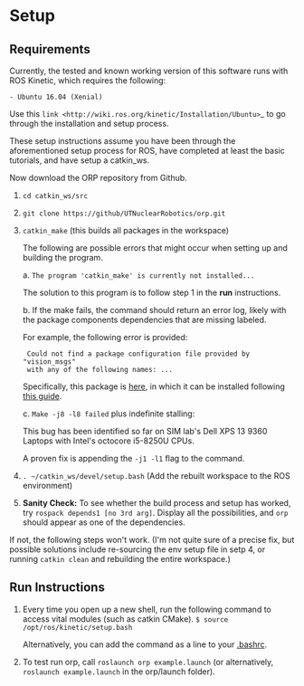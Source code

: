 
# Setup

Requirements
------------
Currently, the tested and known working version of this software runs with
ROS Kinetic, which requires the following:

    - Ubuntu 16.04 (Xenial)

Use this `link <http://wiki.ros.org/kinetic/Installation/Ubuntu>`_ to go through
the installation and setup process.

These setup instructions assume you have been through the aforementioned setup
process for ROS, have completed at least the basic tutorials, and have setup a
catkin_ws.

Now download the ORP repository from Github.

1. ``cd catkin_ws/src``

2. ``git clone https://github/UTNuclearRobotics/orp.git``

3. ``catkin_make`` (this builds all packages in the workspace)

    The following are possible errors that might occur when setting up and building the program.

    a.  ``The program 'catkin_make' is currently not installed...``

    The solution to this program is to follow step 1 in the **run** instructions.

    b.  If the make fails, the command should return an error log, likely with the package components dependencies that are missing labeled.

    For example, the following error is provided:

        Could not find a package configuration file provided by "vision_msgs"
        with any of the following names: ...

    Specifically, this package is [here](https://github.com/Kukanani/vision_msgs.git), in which it can be installed following [this guide](https://answers.ros.org/question/252478/how-to-build-a-package-from-source-on-ubuntu-mate-1604-lts-and-ros-kinetic/?answer=252502#post-id-252502).

    c. ``Make -j8 -l8 failed`` plus indefinite stalling:

    This bug has been identified so far on SIM lab's Dell XPS 13 9360 Laptops with Intel's octocore i5-8250U CPUs.

    A proven fix is appending the ``-j1 -l1`` flag to the command.

4. ``. ~/catkin_ws/devel/setup.bash`` (Add the rebuilt workspace to the ROS environment)

5. **Sanity Check:** To see whether the build process and setup has worked, try ``rospack depends1 [no 3rd arg]``. Display all the possibilities, and ``orp`` should appear as one of the dependencies.

If not, the following steps won't work. (I'm not quite sure of a precise fix, but possible solutions include re-sourcing the env setup file in setp 4, or running ``catkin clean`` and rebuilding the entire workspace.)


Run Instructions
----------------

1. Every time you open up a new shell, run the following command to access vital modules (such as catkin CMake).
    ``$ source /opt/ros/kinetic/setup.bash``

    Alternatively, you can add the command as a line to your [.bashrc](https://answers.ros.org/question/206876/how-often-do-i-need-to-source-setupbash/).


2. To test run orp, call ``roslaunch orp example.launch`` (or alternatively, ``roslaunch example.launch`` in the orp/launch folder).
